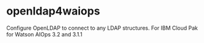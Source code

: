 # openldap4waiops
Configure OpenLDAP to connect to any LDAP structures. For IBM Cloud Pak for Watson AIOps 3.2 and 3.1.1 
